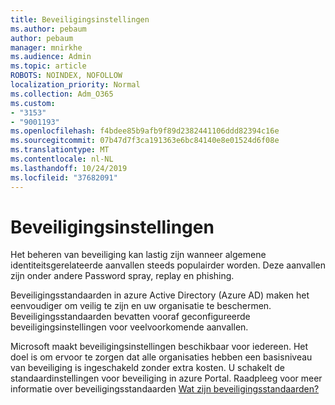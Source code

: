 ```yaml
---
title: Beveiligingsinstellingen
ms.author: pebaum
author: pebaum
manager: mnirkhe
ms.audience: Admin
ms.topic: article
ROBOTS: NOINDEX, NOFOLLOW
localization_priority: Normal
ms.collection: Adm_O365
ms.custom:
- "3153"
- "9001193"
ms.openlocfilehash: f4bdee85b9afb9f89d2382441106ddd82394c16e
ms.sourcegitcommit: 07b47d7f3ca191363e6bc84140e8e01524d6f08e
ms.translationtype: MT
ms.contentlocale: nl-NL
ms.lasthandoff: 10/24/2019
ms.locfileid: "37682091"
---
```

# <a name="security-defaults"></a>Beveiligingsinstellingen

Het beheren van beveiliging kan lastig zijn wanneer algemene identiteitsgerelateerde aanvallen steeds populairder worden. Deze aanvallen zijn onder andere Password spray, replay en phishing.

Beveiligingsstandaarden in azure Active Directory (Azure AD) maken het eenvoudiger om veilig te zijn en uw organisatie te beschermen. Beveiligingsstandaarden bevatten vooraf geconfigureerde beveiligingsinstellingen voor veelvoorkomende aanvallen.

Microsoft maakt beveiligingsinstellingen beschikbaar voor iedereen. Het doel is om ervoor te zorgen dat alle organisaties hebben een basisniveau van beveiliging is ingeschakeld zonder extra kosten. U schakelt de standaardinstellingen voor beveiliging in azure Portal. Raadpleeg voor meer informatie over beveiligingsstandaarden [Wat zijn beveiligingsstandaarden?](https://docs.microsoft.com/azure/active-directory/conditional-access/concept-conditional-access-security-defaults)